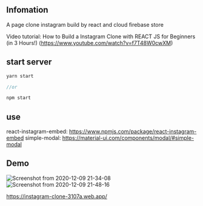 ## Infomation
A page clone instagram build by react and cloud firebase store

Video tutorial: How to Build a Instagram Clone with REACT JS for Beginners (in 3 Hours!) (https://www.youtube.com/watch?v=f7T48W0cwXM)

## start server
```javascript
yarn start

//or

npm start
```

## use
react-instagram-embed: https://www.npmjs.com/package/react-instagram-embed
simple-modal: https://material-ui.com/components/modal/#simple-modal

## Demo
![Screenshot from 2020-12-09 21-34-08](https://user-images.githubusercontent.com/46446038/101643742-05e70200-3a67-11eb-8531-e8e20593692f.png)
![Screenshot from 2020-12-09 21-48-16](https://user-images.githubusercontent.com/46446038/101644912-5743c100-3a68-11eb-958a-e8bd96eb11e7.png)


https://instagram-clone-3107a.web.app/

